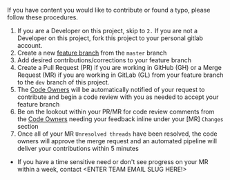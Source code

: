 If you have content you would like to contribute or found a typo, please follow these procedures.

1. If you are a Developer on this project, skip to `2.` If you are not a Developer on this project, fork this project to your personal gitlab account.
2. Create a new [feature branch](https://www.atlassian.com/git/tutorials/comparing-workflows/feature-branch-workflow) from the `master` branch
3. Add desired contributions/corrections to your feature branch
4. Create a Pull Request (PR) if you are working in GitHub (GH) or a Merge Request (MR) if you are working in GitLab (GL) from your feature branch to the `dev` branch of this project.
5. The [Code Owners](CODEOWNERS) will be automatically notified of your request to contribute and begin a code review with you as needed to accept your feature branch
6. Be on the lookout within your PR/MR for code review comments from the [Code Owners](CODEOWNERS) needing your feedback inline under your [MR] `Changes` section
7. Once all of your MR `Unresolved threads` have been resolved, the code owners will approve the merge request and an automated pipeline will deliver your contributions within 5 minutes

- If you have a time sensitive need or don't see progress on your MR within a week, contact <ENTER TEAM EMAIL SLUG HERE!>
